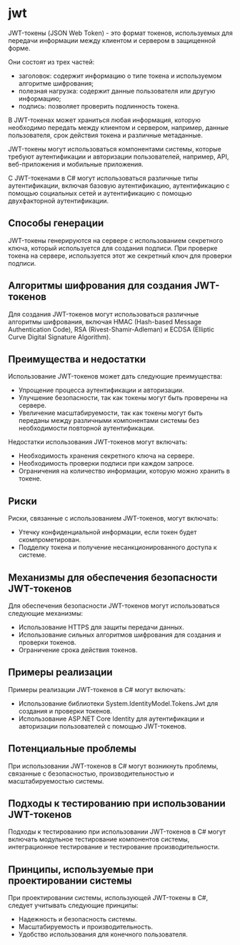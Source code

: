 # jwt 

JWT-токены (JSON Web Token) - это формат токенов, используемых для передачи информации между клиентом и сервером в защищенной форме. 

Они состоят из трех частей: 
- заголовок: содержит информацию о типе токена и используемом алгоритме шифрования; 
- полезная нагрузка: содержит данные пользователя или другую информацию;
- подпись: позволяет проверить подлинность токена. 

В JWT-токенах может храниться любая информация, которую необходимо передать между клиентом и сервером, например, данные пользователя, срок действия токена и различные метаданные.

JWT-токены могут использоваться компонентами системы, которые требуют аутентификации и авторизации пользователей, например, API, веб-приложения и мобильные приложения.

С JWT-токенами в C# могут использоваться различные типы аутентификации, включая базовую аутентификацию, аутентификацию с помощью социальных сетей и аутентификацию с помощью двухфакторной аутентификации.

## Способы генерации

JWT-токены генерируются на сервере с использованием секретного ключа, который используется для создания подписи. 
При проверке токена на сервере, используется этот же секретный ключ для проверки подписи.

## Алгоритмы шифрования для создания JWT-токенов

Для создания JWT-токенов могут использоваться различные алгоритмы шифрования, включая HMAC (Hash-based Message Authentication Code), RSA (Rivest-Shamir-Adleman) и ECDSA (Elliptic Curve Digital Signature Algorithm).

## Преимущества и недостатки

Использование JWT-токенов может дать следующие преимущества:
- Упрощение процесса аутентификации и авторизации.
- Улучшение безопасности, так как токены могут быть проверены на сервере.
- Увеличение масштабируемости, так как токены могут быть переданы между различными компонентами системы без необходимости повторной аутентификации.

Недостатки использования JWT-токенов могут включать:
- Необходимость хранения секретного ключа на сервере.
- Необходимость проверки подписи при каждом запросе.
- Ограничения на количество информации, которую можно хранить в токене.

## Риски

Риски, связанные с использованием JWT-токенов, могут включать:
- Утечку конфиденциальной информации, если токен будет скомпрометирован.
- Подделку токена и получение несанкционированного доступа к системе.

## Механизмы для обеспечения безопасности JWT-токенов

Для обеспечения безопасности JWT-токенов могут использоваться следующие механизмы:
- Использование HTTPS для защиты передачи данных.
- Использование сильных алгоритмов шифрования для создания и проверки токенов.
- Ограничение срока действия токенов.

## Примеры реализации

Примеры реализации JWT-токенов в C# могут включать:
- Использование библиотеки System.IdentityModel.Tokens.Jwt для создания и проверки токенов.
- Использование ASP.NET Core Identity для аутентификации и авторизации пользователей с помощью JWT-токенов.

## Потенциальные проблемы

При использовании JWT-токенов в C# могут возникнуть проблемы, связанные с безопасностью, производительностью и масштабируемостью системы.

## Подходы к тестированию при использовании JWT-токенов

Подходы к тестированию при использовании JWT-токенов в C# могут включать модульное тестирование компонентов системы, интеграционное тестирование и тестирование производительности.

## Принципы, используемые при проектировании системы

При проектировании системы, использующей JWT-токены в C#, следует учитывать следующие принципы:
- Надежность и безопасность системы.
- Масштабируемость и производительность.
- Удобство использования для конечного пользователя.
